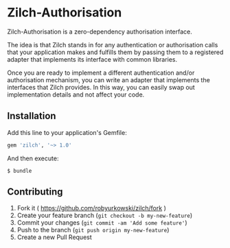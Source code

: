 # Zilch-Authorisation

Zilch-Authorisation is a zero-dependency authorisation interface.

The idea is that Zilch stands in for any authentication or authorisation calls
that your application makes and fulfills them by passing them to a registered
adapter that implements its interface with common libraries.

Once you are ready to implement a different authentication and/or authorisation
mechanism, you can write an adapter that implements the interfaces that Zilch
provides. In this way, you can easily swap out implementation details and not
affect your code.

## Installation

Add this line to your application's Gemfile:

```ruby
gem 'zilch', '~> 1.0'
```

And then execute:

    $ bundle

## Contributing

1. Fork it ( https://github.com/robyurkowski/zilch/fork )
2. Create your feature branch (`git checkout -b my-new-feature`)
3. Commit your changes (`git commit -am 'Add some feature'`)
4. Push to the branch (`git push origin my-new-feature`)
5. Create a new Pull Request
